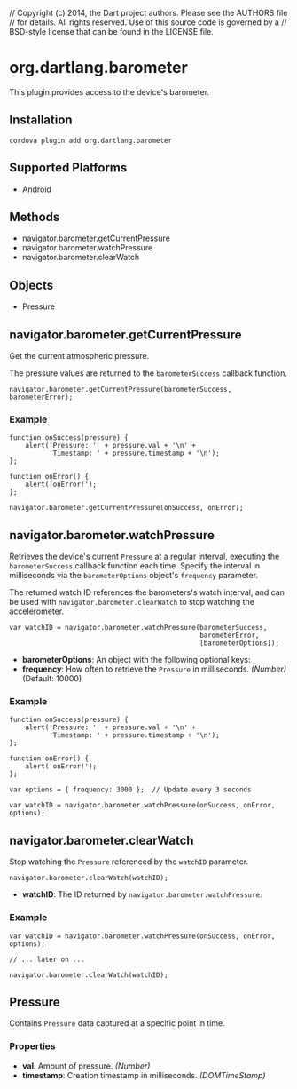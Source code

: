 // Copyright (c) 2014, the Dart project authors.  Please see the AUTHORS file
// for details. All rights reserved. Use of this source code is governed by a
// BSD-style license that can be found in the LICENSE file.

# org.dartlang.barometer

This plugin provides access to the device's barometer.

## Installation

    cordova plugin add org.dartlang.barometer

## Supported Platforms

- Android

## Methods

- navigator.barometer.getCurrentPressure
- navigator.barometer.watchPressure
- navigator.barometer.clearWatch

## Objects

- Pressure

## navigator.barometer.getCurrentPressure

Get the current atmospheric pressure.

The pressure values are returned to the `barometerSuccess`
callback function.

    navigator.barometer.getCurrentPressure(barometerSuccess, barometerError);


### Example

    function onSuccess(pressure) {
        alert('Pressure: '  + pressure.val + '\n' +
              'Timestamp: ' + pressure.timestamp + '\n');
    };

    function onError() {
        alert('onError!');
    };

    navigator.barometer.getCurrentPressure(onSuccess, onError);

## navigator.barometer.watchPressure

Retrieves the device's current `Pressure` at a regular interval, executing
the `barometerSuccess` callback function each time. Specify the interval in
milliseconds via the `barometerOptions` object's `frequency` parameter.

The returned watch ID references the barometers's watch interval,
and can be used with `navigator.barometer.clearWatch` to stop watching the
accelerometer.

    var watchID = navigator.barometer.watchPressure(barometerSuccess,
                                                    barometerError,
                                                    [barometerOptions]);

- __barometerOptions__: An object with the following optional keys:
- __frequency__: How often to retrieve the `Pressure` in milliseconds. _(Number)_ (Default: 10000)


###  Example

    function onSuccess(pressure) {
        alert('Pressure: '  + pressure.val + '\n' +
              'Timestamp: ' + pressure.timestamp + '\n');
    };

    function onError() {
        alert('onError!');
    };

    var options = { frequency: 3000 };  // Update every 3 seconds

    var watchID = navigator.barometer.watchPressure(onSuccess, onError, options);

## navigator.barometer.clearWatch

Stop watching the `Pressure` referenced by the `watchID` parameter.

    navigator.barometer.clearWatch(watchID);

- __watchID__: The ID returned by `navigator.barometer.watchPressure`.

###  Example

    var watchID = navigator.barometer.watchPressure(onSuccess, onError, options);

    // ... later on ...

    navigator.barometer.clearWatch(watchID);

## Pressure

Contains `Pressure` data captured at a specific point in time.

### Properties

- __val__:  Amount of pressure. _(Number)_
- __timestamp__: Creation timestamp in milliseconds. _(DOMTimeStamp)_
